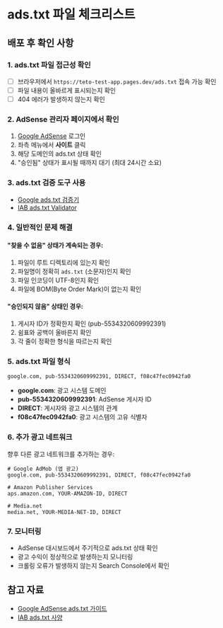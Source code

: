 # ads.txt 파일 체크리스트

## 배포 후 확인 사항

### 1. ads.txt 파일 접근성 확인
- [ ] 브라우저에서 `https://teto-test-app.pages.dev/ads.txt` 접속 가능 확인
- [ ] 파일 내용이 올바르게 표시되는지 확인
- [ ] 404 에러가 발생하지 않는지 확인

### 2. AdSense 관리자 페이지에서 확인
1. [Google AdSense](https://www.google.com/adsense/) 로그인
2. 좌측 메뉴에서 **사이트** 클릭
3. 해당 도메인의 ads.txt 상태 확인
4. "승인됨" 상태가 표시될 때까지 대기 (최대 24시간 소요)

### 3. ads.txt 검증 도구 사용
- [Google ads.txt 검증기](https://adstxt.guru/)
- [IAB ads.txt Validator](https://iabtechlab.com/ads-txt-validator/)

### 4. 일반적인 문제 해결

#### "찾을 수 없음" 상태가 계속되는 경우:
1. 파일이 루트 디렉토리에 있는지 확인
2. 파일명이 정확히 `ads.txt` (소문자)인지 확인
3. 파일 인코딩이 UTF-8인지 확인
4. 파일에 BOM(Byte Order Mark)이 없는지 확인

#### "승인되지 않음" 상태인 경우:
1. 게시자 ID가 정확한지 확인 (pub-5534320609992391)
2. 쉼표와 공백이 올바른지 확인
3. 각 줄이 정확한 형식을 따르는지 확인

### 5. ads.txt 파일 형식
```
google.com, pub-5534320609992391, DIRECT, f08c47fec0942fa0
```

- **google.com**: 광고 시스템 도메인
- **pub-5534320609992391**: AdSense 게시자 ID
- **DIRECT**: 게시자와 광고 시스템의 관계
- **f08c47fec0942fa0**: 광고 시스템의 고유 식별자

### 6. 추가 광고 네트워크
향후 다른 광고 네트워크를 추가하는 경우:
```
# Google AdMob (앱 광고)
google.com, pub-5534320609992391, DIRECT, f08c47fec0942fa0

# Amazon Publisher Services
aps.amazon.com, YOUR-AMAZON-ID, DIRECT

# Media.net
media.net, YOUR-MEDIA-NET-ID, DIRECT
```

### 7. 모니터링
- AdSense 대시보드에서 주기적으로 ads.txt 상태 확인
- 광고 수익이 정상적으로 발생하는지 모니터링
- 크롤링 오류가 발생하지 않는지 Search Console에서 확인

## 참고 자료
- [Google AdSense ads.txt 가이드](https://support.google.com/adsense/answer/7532444)
- [IAB ads.txt 사양](https://iabtechlab.com/ads-txt/)